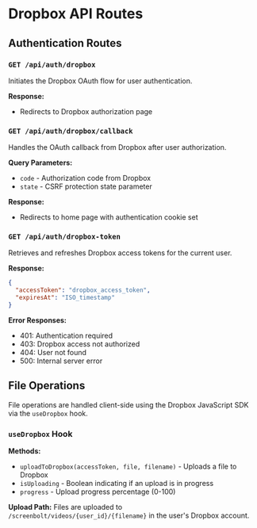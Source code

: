# Dropbox API Routes

## Authentication Routes

### `GET /api/auth/dropbox`

Initiates the Dropbox OAuth flow for user authentication.

**Response:**

- Redirects to Dropbox authorization page

### `GET /api/auth/dropbox/callback`

Handles the OAuth callback from Dropbox after user authorization.

**Query Parameters:**

- `code` - Authorization code from Dropbox
- `state` - CSRF protection state parameter

**Response:**

- Redirects to home page with authentication cookie set

### `GET /api/auth/dropbox-token`

Retrieves and refreshes Dropbox access tokens for the current user.

**Response:**

```json
{
  "accessToken": "dropbox_access_token",
  "expiresAt": "ISO_timestamp"
}
```

**Error Responses:**

- 401: Authentication required
- 403: Dropbox access not authorized
- 404: User not found
- 500: Internal server error

## File Operations

File operations are handled client-side using the Dropbox JavaScript SDK via the `useDropbox` hook.

### `useDropbox` Hook

**Methods:**

- `uploadToDropbox(accessToken, file, filename)` - Uploads a file to Dropbox
- `isUploading` - Boolean indicating if an upload is in progress
- `progress` - Upload progress percentage (0-100)

**Upload Path:**
Files are uploaded to `/screenbolt/videos/{user_id}/{filename}` in the user's Dropbox account.
